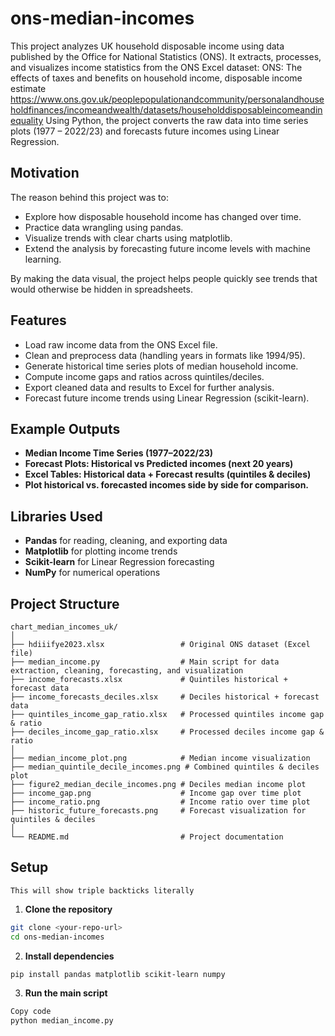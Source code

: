 # ons-median-incomes
This project analyzes UK household disposable income using data published by the Office for National Statistics (ONS).
It extracts, processes, and visualizes income statistics from the ONS Excel dataset: ONS: The effects of taxes and benefits on household income, disposable income estimate
  https://www.ons.gov.uk/peoplepopulationandcommunity/personalandhouseholdfinances/incomeandwealth/datasets/householddisposableincomeandinequality
Using Python, the project converts the raw data into time series plots (1977 – 2022/23) and forecasts future incomes using Linear Regression.

## Motivation
The reason behind this project was to:
- Explore how disposable household income has changed over time.
- Practice data wrangling using pandas.
- Visualize trends with clear charts using matplotlib.
- Extend the analysis by forecasting future income levels with machine learning.

By making the data visual, the project helps people quickly see trends that would otherwise be hidden in spreadsheets.

## Features
- Load raw income data from the ONS Excel file.
- Clean and preprocess data (handling years in formats like 1994/95).
- Generate historical time series plots of median household income.
- Compute income gaps and ratios across quintiles/deciles.
- Export cleaned data and results to Excel for further analysis.
- Forecast future income trends using Linear Regression (scikit-learn).

## Example Outputs
- **Median Income Time Series (1977–2022/23)**
- **Forecast Plots: Historical vs Predicted incomes (next 20 years)**
- **Excel Tables: Historical data + Forecast results (quintiles & deciles)**
- **Plot historical vs. forecasted incomes side by side for comparison.**

## Libraries Used
- **Pandas** for reading, cleaning, and exporting data
- **Matplotlib** for plotting income trends
- **Scikit-learn** for Linear Regression forecasting
- **NumPy** for numerical operations

## Project Structure
```
chart_median_incomes_uk/
│
├── hdiiifye2023.xlsx                 # Original ONS dataset (Excel file)
├── median_income.py                  # Main script for data extraction, cleaning, forecasting, and visualization
├── income_forecasts.xlsx             # Quintiles historical + forecast data
├── income_forecasts_deciles.xlsx     # Deciles historical + forecast data
├── quintiles_income_gap_ratio.xlsx   # Processed quintiles income gap & ratio
├── deciles_income_gap_ratio.xlsx     # Processed deciles income gap & ratio
│
├── median_income_plot.png            # Median income visualization
├── median_quintile_decile_incomes.png # Combined quintiles & deciles plot
├── figure2_median_decile_incomes.png # Deciles median income plot
├── income_gap.png                    # Income gap over time plot
├── income_ratio.png                  # Income ratio over time plot
├── historic_future_forecasts.png     # Forecast visualization for quintiles & deciles
│
└── README.md                         # Project documentation
```

## Setup
```
This will show triple backticks literally
```


1. **Clone the repository**

```bash
git clone <your-repo-url>
cd ons-median-incomes
```

2. **Install dependencies**

```bash
pip install pandas matplotlib scikit-learn numpy
```
3. **Run the main script**

```bash
Copy code
python median_income.py
```
